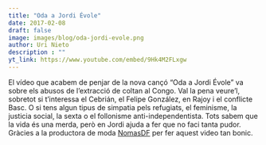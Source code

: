 ```yaml
---
title: "Oda a Jordi Évole"
date: 2017-02-08
draft: false
image: images/blog/oda-jordi-evole.png
author: Uri Nieto
description : ""
yt_link: https://www.youtube.com/embed/9Hk4M2FLxgw
---
```


El vídeo que acabem de penjar de la nova cançó “Oda a Jordi Évole” va sobre els abusos de l’extracció de coltan al Congo. Val la pena veure’l, sobretot si t’interessa el Cebrián, el Felipe González, en Rajoy i el conflicte Basc. O si tens algun tipus de simpatia pels refugiats, el feminisme, la justicia social, la sexta o el follonisme anti-independentista. Tots sabem que la vida és una merda, però en Jordi ajuda a fer que no faci tanta pudor. Gràcies a la productora de moda [NomasDF](http://productions.nomasdf.com/) per fer aquest video tan bonic.